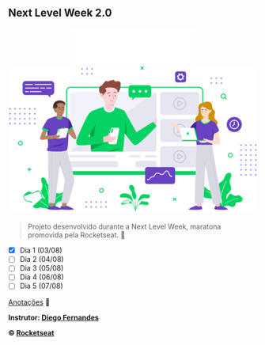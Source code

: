 ## Next Level Week 2.0

<h4 align="center">
  <img src="/web/src/assets/images/logo.svg" width="250px" />
  <img src="/web/src/assets/images/landing.svg" width="500px" />
</h4>

> Projeto desenvolvido durante a Next Level Week, maratona promovida pela Rocketseat. 🚀

- [x] Dia 1 (03/08)
- [ ] Dia 2 (04/08)
- [ ] Dia 3 (05/08)
- [ ] Dia 4 (06/08)
- [ ] Dia 5 (07/08)

[Anotações](https://www.notion.so/Next-Level-Week-2-0-6ea8ccc33fbd457bab1598b885e4b747) 📃

**Instrutor: [Diego Fernandes](https://github.com/diego3g)**

**&copy; [Rocketseat](https://rocketseat.com.br/)**
